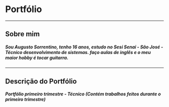 # Portfólio
-----------------------------------------------------------------------------------------------------------
## Sobre mim
##### Sou Augusto Sorrentino, tenho 16 anos, estudo no Sesi Senai - São José - Técnico desenvolvimento de sistemas. faço aulas de inglês e o meu maior hobby é tocar guitarra.
-----------------------------------------------------------------------------------------------------------
## Descrição do Portfólio
##### Portfólio primeiro trimestre - Técnico (Contém trabalhos feitos durante o primeiro trimestre)
